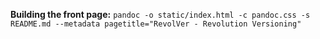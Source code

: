 **Building the front page:** `pandoc -o static/index.html -c pandoc.css -s README.md --metadata pagetitle="RevolVer - Revolution Versioning"`